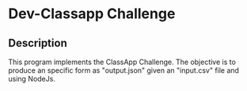 # Dev-Classapp Challenge
## Description
This program implements the ClassApp Challenge. The objective is to produce an specific form as "output.json" given an "input.csv" file and using NodeJs. 

